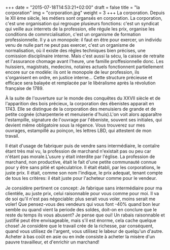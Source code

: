 +++
date = "2015-07-18T14:53:21+02:00"
draft = false
title = "la corporation"
img = "corporation.jpg"
weight = 3
+++
La corporation.
Depuis le XII ème siècle, les métiers sont organsés en corporation.
 La corporation, c'est une organisation qui regroupe plusieurs fonctions: c'est un syndicat qui veille aux interrets de la profession, elle régule les prix, organise les conditions de commrcialisation, c'est un organisme de formation professionnelle. Il y a un monopole: il faut en être pour exercer, un individu venu de nulle part ne peut pas exercer, c'est un organisme de normalisation, où il existe des rêgles techniques bien précises, une comission disciplinaire interne.  Mais c'est aussi la sécu, la caisse de retraite et l'assurance chomage avant l'heure, une famille proffesionnelle donc.
 Les huissiers, magistrats, medecins, notaires actuels fonctionnent partiellement encore sur ce modèle: ils ont le monopole de leur profession, ils s'organisent en ordre, en justice interne...
Cette structure précieuse et efficace sera balayée et remplacée par le libéralisme après la révolution française de 1789.

À la suite de l'ouverture sur le monde des conquêtes du XXVII siècle et de l'apparition des bois précieux, la corporation des ébenistes apparait en 1743. Elle se distingue de la corporation des menuisiers de grande et de petite cognée (charpenterie et menuiserie d'huis).L'on voit alors apparaître l'estampille, signature de l'ouvrage par l'ébeniste, souvent ses initiales, qui devient même obligatoire sous la régence.
Vous trouverez sur mes ouvrages, estampillé au poinçon, les lettres LBD, qui attestent de mon travail.

Il était d'usage de fabriquer puis de vendre sans intermédiaire, le contaîre étant très mal vu, la profession de marchand n'existait pas ou peu car n'étant pas morale.L'usure y était interdite par l'église. La profession de marchand, non productive,  était le fait d'une petite communauté connue pour y être sans pitié et spéculatrice.
Il était établi, par les corporations, le juste prix. Il était, comme son nom l'indique, le prix adequat, tenant compte de tous les critères: il était juste pour l'acheteur comme pour le vendeur.

Je considère pertinent ce concept: Je fabrique sans intermédiaire pour ma clientèle, au juste prix, celui raisonnable pour vous comme pour moi. Il va de soi qu'il n'est pas négociable: plus serait vous voler, moins serait me voler!
Que pensez-vous des vendeurs qui vous font -40% quand bon leur semble ou quand vient la periode des soldes, doit-on en conclure que le reste du temps ils vous abusent?
Je pense que oui!
Un rabais raisonnable et justifié peut être envisageable, mais s'il est énorme, cela cache quelque chose!
Je considère que le travail crée de la richesse, par conséquent, quand vous utilisez de l'argent, vous utilisez le labeur de quelqu'un d'autre. Acheter à bas coût en asie ou en inde consiste à acheter la misère d'un pauvre travailleur, et d'enrichir un marchand!
